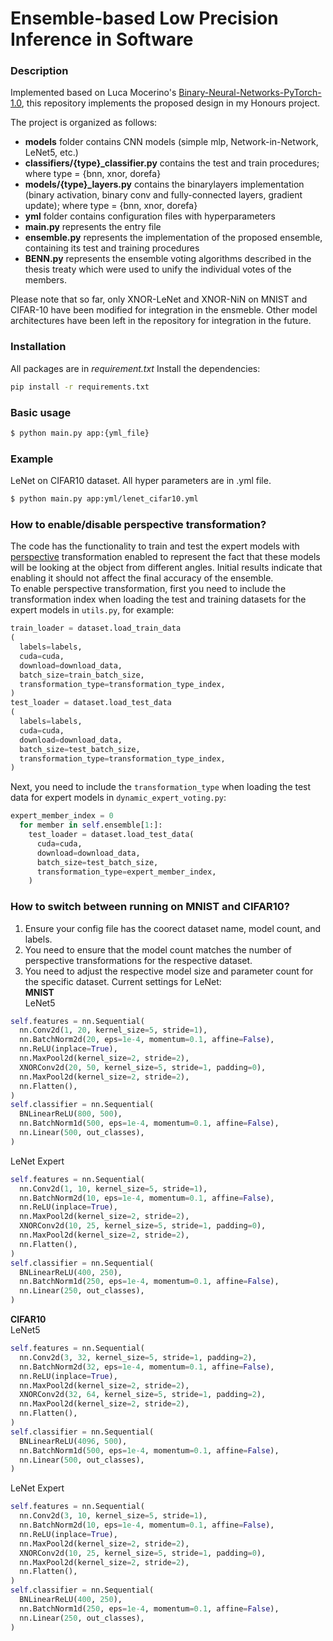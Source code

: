 # Ensemble-based Low Precision Inference in Software 


### Description 
Implemented based on Luca Mocerino's [Binary-Neural-Networks-PyTorch-1.0](https://github.com/lucamocerino/Binary-Neural-Networks-PyTorch-1.0), this repository implements the proposed design in my Honours project.



The project is organized as follows:

  - **models** folder contains CNN models (simple mlp, Network-in-Network, LeNet5, etc.)
  - **classifiers/{type}_classifier.py** contains the test and train procedures; where type = {bnn, xnor, dorefa}
  - **models/{type}_layers.py** contains the binarylayers implementation (binary activation, binary conv and fully-connected layers, gradient update);  where type = {bnn, xnor, dorefa}
  - **yml** folder contains configuration files with hyperparameters
  - **main.py** represents the entry file
  - **ensemble.py** represents the implementation of the proposed ensemble, containing its test and training procedures
  - **BENN.py** represents the ensemble voting algorithms described in the thesis treaty which were used to unify the individual votes of the members.

Please note that so far, only XNOR-LeNet and XNOR-NiN on MNIST and CIFAR-10 have been modified for integration in the ensmeble. Other model architectures have been left in the repository for integration in the future.
### Installation

All packages are in *requirement.txt*
Install the dependencies:

```sh
pip install -r requirements.txt
```
### Basic usage
```sh
$ python main.py app:{yml_file}
```
### Example 
LeNet on CIFAR10 dataset. All hyper parameters are in .yml file. 
```sh
$ python main.py app:yml/lenet_cifar10.yml
```

### How to enable/disable perspective transformation?
The code has the functionality to train and test the expert models with [perspective](https://pytorch.org/vision/main/generated/torchvision.transforms.functional.perspective.html) transformation enabled to represent the fact that these models will be looking at the object from different angles. Initial results indicate that enabling it should not affect the final accuracy of the ensemble.  
To enable perspective transformation, first you need to include the transformation index when loading the test and training datasets for the expert models in `utils.py`, for example:  
```python
train_loader = dataset.load_train_data
(
  labels=labels,
  cuda=cuda,
  download=download_data,
  batch_size=train_batch_size,
  transformation_type=transformation_type_index,
)
test_loader = dataset.load_test_data
(
  labels=labels,
  cuda=cuda,
  download=download_data,
  batch_size=test_batch_size,
  transformation_type=transformation_type_index,
)
```
Next, you need to include the `transformation_type` when loading the test data for expert models in `dynamic_expert_voting.py`:
```python
expert_member_index = 0
  for member in self.ensemble[1:]:
    test_loader = dataset.load_test_data(
      cuda=cuda,
      download=download_data,
      batch_size=test_batch_size,
      transformation_type=expert_member_index,
    )
```

### How to switch between running on MNIST and CIFAR10?
1. Ensure your config file has the coorect dataset name, model count, and labels.
2. You need to ensure that the model count matches the number of perspective transformations for the respective dataset.
3. You need to adjust the respective model size and parameter count for the specific dataset. Current settings for LeNet:  
**MNIST**  
LeNet5  
```python
self.features = nn.Sequential(
  nn.Conv2d(1, 20, kernel_size=5, stride=1),
  nn.BatchNorm2d(20, eps=1e-4, momentum=0.1, affine=False),
  nn.ReLU(inplace=True),
  nn.MaxPool2d(kernel_size=2, stride=2),
  XNORConv2d(20, 50, kernel_size=5, stride=1, padding=0),
  nn.MaxPool2d(kernel_size=2, stride=2),
  nn.Flatten(),
)
self.classifier = nn.Sequential(
  BNLinearReLU(800, 500),
  nn.BatchNorm1d(500, eps=1e-4, momentum=0.1, affine=False),
  nn.Linear(500, out_classes),
)
``` 
LeNet Expert  
```python
self.features = nn.Sequential(
  nn.Conv2d(1, 10, kernel_size=5, stride=1),
  nn.BatchNorm2d(10, eps=1e-4, momentum=0.1, affine=False),
  nn.ReLU(inplace=True),
  nn.MaxPool2d(kernel_size=2, stride=2),
  XNORConv2d(10, 25, kernel_size=5, stride=1, padding=0),
  nn.MaxPool2d(kernel_size=2, stride=2),
  nn.Flatten(),
)
self.classifier = nn.Sequential(
  BNLinearReLU(400, 250),
  nn.BatchNorm1d(250, eps=1e-4, momentum=0.1, affine=False),
  nn.Linear(250, out_classes),
)
```
**CIFAR10**  
LeNet5  
```python
self.features = nn.Sequential(
  nn.Conv2d(3, 32, kernel_size=5, stride=1, padding=2),
  nn.BatchNorm2d(32, eps=1e-4, momentum=0.1, affine=False),
  nn.ReLU(inplace=True),
  nn.MaxPool2d(kernel_size=2, stride=2),
  XNORConv2d(32, 64, kernel_size=5, stride=1, padding=2),
  nn.MaxPool2d(kernel_size=2, stride=2),
  nn.Flatten(),
)
self.classifier = nn.Sequential(
  BNLinearReLU(4096, 500),
  nn.BatchNorm1d(500, eps=1e-4, momentum=0.1, affine=False),
  nn.Linear(500, out_classes),
)
```
LeNet Expert  
```python
self.features = nn.Sequential(
  nn.Conv2d(3, 10, kernel_size=5, stride=1),
  nn.BatchNorm2d(10, eps=1e-4, momentum=0.1, affine=False),
  nn.ReLU(inplace=True),
  nn.MaxPool2d(kernel_size=2, stride=2),
  XNORConv2d(10, 25, kernel_size=5, stride=1, padding=0),
  nn.MaxPool2d(kernel_size=2, stride=2),
  nn.Flatten(),
)
self.classifier = nn.Sequential(
  BNLinearReLU(400, 250),
  nn.BatchNorm1d(250, eps=1e-4, momentum=0.1, affine=False),
  nn.Linear(250, out_classes),
)
```




